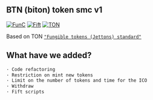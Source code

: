 ## BTN (biton) token smc v1

[![FunC](https://img.shields.io/badge/made%20with-FunC-brightgreen)](https://ton.org/docs/#/func)
[![Fift](https://img.shields.io/badge/made%20with-Fift-brightgreen)](https://newton-blockchain.github.io/docs/fiftbase.pdf)
[![TON](https://img.shields.io/badge/based%20on-The%20Open%20Network-blue)](https://ton.org/)

Based on TON [`"Fungible tokens (Jettons) standard"`](https://github.com/ton-blockchain/TIPs/issues/74)

## What have we added?

```bash
· Code refactoring
· Restriction on mint new tokens
· Limit on the number of tokens and time fоr the ICO
· Withdraw
· Fift scripts
```
